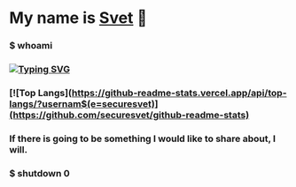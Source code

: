 # My name is <a href="http://www.mursvet.ru">Svet</a> 👋
### $ whoami
### [![Typing SVG](https://readme-typing-svg.herokuapp.com?color=%2336BCF7&lines=Computer+Security+student)](https://git.io/typing-svg)
### [![Top Langs](https://github-readme-stats.vercel.app/api/top-langs/?usernam$(e=securesvet)](https://github.com/securesvet/github-readme-stats)
### If there is going to be something I would like to share about, I will.
### $ shutdown 0
